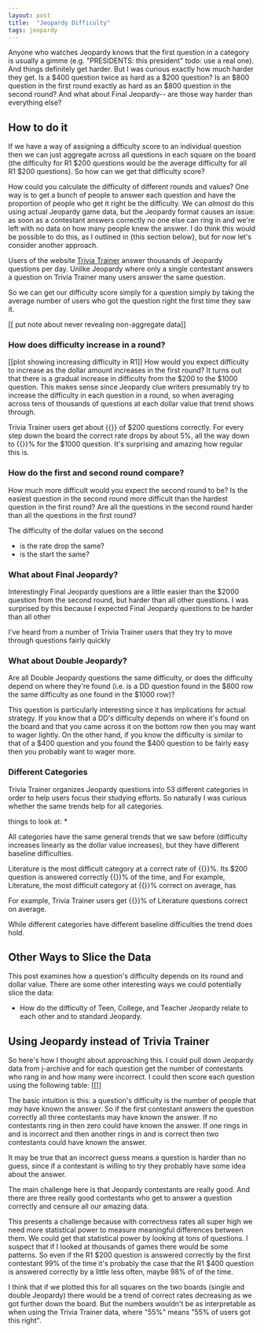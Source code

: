 ```yaml
---
layout: post
title:  "Jeopardy Difficulty"
tags: jeopardy
---
```



Anyone who watches Jeopardy knows that the first question in a category is usually a gimme (e.g. "PRESIDENTS: this president" todo: use a real one). And things definitely get harder. But I was curious exactly how much harder they get. Is a $400 question twice as hard as a $200 question? Is an $800 question in the first round exactly as hard as an $800 question in the second round? And what about Final Jeopardy-- are those way harder than everything else?


How to do it
------------

If we have a way of assigning a difficulty score to an individual question then we can just aggregate across all questions in each square on the board (the difficulty for R1 $200 questions would be the average difficulty for all R1 $200 questions). So how can we get that difficulty score?

How could you calculate the difficulty of different rounds and values? One way is to get a bunch of people to answer each question and have the proportion of people who get it right be the difficulty. We can *almost* do this using actual Jeopardy game data, but the Jeopardy format causes an issue: as soon as a contestant answers correctly no one else can ring in and we're left with no data on how many people knew the answer. I do think this would be possible to do this, as I outlined in {this section below}, but for now let's consider another approach.

Users of the website [Trivia Trainer](trivia-trainer.com) answer thousands of Jeopardy questions per day. Unlike Jeopardy where only a single contestant answers a question on Trivia Trainer many users answer the same question.

So we can get our difficulty score simply for a question simply by taking the average number of users who got the question right the first time they saw it.

[[ put note about never revealing non-aggregate data]]




### How does difficulty increase in a round? ###

[[plot showing increasing difficulty in R1]]
How would you expect difficulty to increase as the dollar amount increases in the first
round? It turns out that there is a gradual increase in difficulty from the $200 to the
$1000 question. This makes sense since Jeopardy clue writers presumably try to increase
the difficulty in each question in a round, so when averaging across tens of thousands
of questions at each dollar value that trend shows through.

Trivia Trainer users get about {{}} of $200 questions correctly. For every step down the
board the correct rate drops by about 5%, all the way down to {{}}% for the $1000
question. It's surprising and amazing how regular this is.



### How do the first and second round compare? ###
How much more difficult would you expect the second round to be? Is the easiest question
in the second round more difficult than the hardest question in the first round? Are all
the questions in the second round harder than all the questions in the first round?

The difficulty of the dollar values on the second 
* is the rate drop the same?
* is the start the same?


### What about Final Jeopardy? ###
Interestingly Final Jeopardy questions are a little easier than the $2000 question from
the second round, but harder than all other questions. I was surprised by this because
I expected Final Jeopardy questions to be harder than all other

 I've heard from a number of
Trivia Trainer users that they try to move through questions fairly quickly


### What about Double Jeopardy? ###
Are all Double Jeopardy questions the same difficulty, or does the difficulty depend on where they're found (i.e. is a DD question found in the $800 row the same difficulty as
one found in the $1000 row)?

This question is particularly interesting since it has implications for actual strategy.
If you know that a DD's difficulty depends on where it's found on the board and that you
came across it on the bottom row then you may want to wager lightly. On the other hand,
if you know the difficulty is similar to that of a $400 question and you found the $400
question to be fairly easy then you probably want to wager more.



### Different Categories ###

Trivia Trainer organizes Jeopardy questions into 53 different categories in order to
help users focus their studying efforts. So naturally I was curious whether the same
trends help for all categories.

things to look at:
* 


All categories have the same general trends that we saw before (difficulty increases
linearly as the dollar value increases), but they have different baseline difficulties.

Literature is the most difficult category at a correct rate of {{}}%. Its $200 question
is answered correctly {{}}% of the time, and 
For example, Literature, the most difficult category at {{}}% correct on average, has



For example, Trivia Trainer users get {{}}% of Literature questions correct on average.




While different categories have different baseline difficulties the trend does hold.

Other Ways to Slice the Data
----------------------------
This post examines how a question's difficulty depends on its round and dollar value. There
are some other interesting ways we could potentially slice the data:
* How do the difficulty of Teen, College, and Teacher Jeopardy relate to each other and
  to standard Jeopardy.



Using Jeopardy instead of Trivia Trainer
----------------------------------------
So here's how I thought about approaching this. I could pull down Jeopardy data from j-archive and for each question get the number of contestants who rang in and how many were incorrect. I could then score each question using the following table:
[[]]

The basic intuition is this: a question's difficulty is the number of people that *may* have known the answer. So if the first contestant answers the question correctly all three contestants may have known the answer. If no contestants ring in then zero could have known the answer. If one rings in and is incorrect and then another rings in and is correct then two contestants could have known the answer.

It may be true that an incorrect guess means a question is harder than no guess, since if a contestant is willing to try they probably have some idea about the answer.

The main challenge here is that Jeopardy contestants are really good. And there are three really good contestants who get to answer a question correctly and censure all our amazing data.

This presents a challenge because with correctness rates all super high we need more statistical power to measure meaningful differences between them. We could get that statistical power by looking at tons of questions. I suspect that if I looked at thousands of games there would be some patterns. So even if the R1 $200 question is answered correctly by the first contestant 99% of the time it's probably the case that the R1 $400 question is answered correctly by a little less often, maybe 98% of of the time.

I think that if we plotted this for all squares on the two boards (single and double Jeopardy) there would be a trend of correct rates decreasing as we got further down the board. But the numbers wouldn't be as interpretable as when using the Trivia Trainer data, where "55%" means "55% of users got this right".

